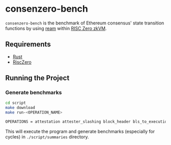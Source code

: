 # consenzero-bench

`consenzero-bench` is the benchmark of Ethereum consensus' state transition functions by using [ream](https://github.com/ReamLabs/ream) within [RISC Zero zkVM](https://github.com/succinctlabs/sp1).

## Requirements

- [Rust](https://rustup.rs/)
- [RiscZero](https://dev.risczero.com/api/getting-started)

## Running the Project

### Generate benchmarks

```sh
cd script
make download
make run-<OPERATION_NAME>
```

```sh
OPERATIONS = attestation attester_slashing block_header bls_to_execution_change deposit execution_payload proposer_slashing sync_aggregate voluntary_exit withdrawals
```

This will execute the program and generate benchmarks (especially for cycles) in `./script/summaries` directory.
